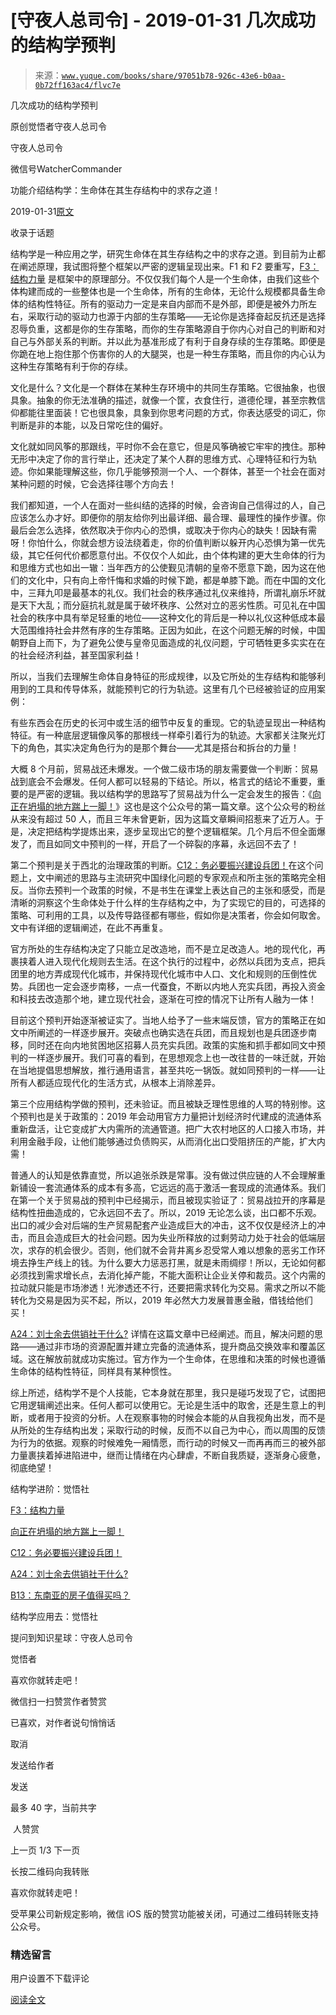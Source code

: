 # [守夜人总司令] - 2019-01-31 几次成功的结构学预判

> 来源：[`www.yuque.com/books/share/97051b78-926c-43e6-b0aa-0b72ff163ac4/flvc7e`](https://www.yuque.com/books/share/97051b78-926c-43e6-b0aa-0b72ff163ac4/flvc7e)



几次成功的结构学预判 

原创觉悟者守夜人总司令 

守夜人总司令 

微信号WatcherCommander 

功能介绍结构学：生命体在其生存结构中的求存之道！ 

2019-01-31[原文](https://mp.weixin.qq.com/s?__biz=MzAxNDk1NjI2Mw==&mid=2247484266&idx=1&sn=02ab915e029cbe24d91712f741b3f37c&chksm=9b8a20e2acfda9f4498a5c76204c101ab26e7311f2fb7d3043de108d4ff6e18d72a1c889a569&scene=27#wechat_redirect&cpage=409) 

收录于话题 

结构学是一种应用之学，研究生命体在其生存结构之中的求存之道。到目前为止都在阐述原理，我试图将整个框架以严密的逻辑呈现出来。F1 和 F2 要重写，[F3：结构力量](http://mp.weixin.qq.com/s?__biz=MzAxNDk1NjI2Mw==&mid=2247484256&idx=1&sn=f10d9c530bfd6ea08b25d4bec657c13a&chksm=9b8a20e8acfda9fee057f2df26790f905c898132cac91d833d14e636edb00c20514d63189a88&scene=21#wechat_redirect) 是框架中的原理部分。不仅仅我们每个人是一个生命体，由我们这些个体构建而成的一些整体也是一个生命体，所有的生命体，无论什么规模都具备生命体的结构性特征。所有的驱动力一定是来自内部而不是外部，即便是被外力所左右，采取行动的驱动力也源于内部的生存策略——无论你是选择奋起反抗还是选择忍辱负重，这都是你的生存策略，而你的生存策略源自于你内心对自己的判断和对自己与外部关系的判断。并以此为基准形成了有利于自身存续的生存策略。即便是你跪在地上抱住那个伤害你的人的大腿哭，也是一种生存策略，而且你的内心认为这种生存策略有利于你的存续。 

文化是什么？文化是一个群体在某种生存环境中的共同生存策略。它很抽象，也很具象。抽象的你无法准确的描述，就像一个筐，衣食住行，道德伦理，甚至宗教信仰都能往里面装！它也很具象，具象到你思考问题的方式，你表达感受的词汇，你判断是非的本能，以及日常吃住的偏好。 

文化就如同风筝的那跟线，平时你不会在意它，但是风筝确被它牢牢的拽住。那种无形中决定了你的言行举止，还决定了某个人群的思维方式、心理特征和行为轨迹。你如果能理解这些，你几乎能够预测一个人、一个群体，甚至一个社会在面对某种问题的时候，它会选择往哪个方向去！ 

我们都知道，一个人在面对一些纠结的选择的时候，会咨询自己信得过的人，自己应该怎么办才好。即便你的朋友给你列出最详细、最合理、最理性的操作步骤。你最后会怎么选择，依然取决于你内心的恐惧，或取决于你内心的缺失！因缺有需呀！你怕什么，你就会想方设法绕着走，你的价值判断以躲开内心恐惧为第一优先级，其它任何代价都愿意付出。不仅仅个人如此，由个体构建的更大生命体的行为和思维方式也如出一辙：当年西方的公使觐见清朝的皇帝不愿意下跪，因为这在他们的文化中，只有向上帝忏悔和求婚的时候下跪，都是单膝下跪。而在中国的文化中，三拜九叩是最基本的礼仪。我们社会的秩序通过礼仪来维持，所谓礼崩乐坏就是天下大乱；而分庭抗礼就是属于破坏秩序、公然对立的恶劣性质。可见礼在中国社会的秩序中具有举足轻重的地位——这种文化的背后是一种以礼仪这种低成本最大范围维持社会井然有序的生存策略。正因为如此，在这个问题无解的时候，中国朝野自上而下，为了避免公使与皇帝见面造成的礼仪问题，宁可牺牲更多实实在在的社会经济利益，甚至国家利益！ 

所以，当我们去理解生命体自身特征的形成规律，以及它所处的生存结构和能够利用到的工具和传导体系，就能预判它的行为轨迹。这里有几个已经被验证的应用案例： 

有些东西会在历史的长河中或生活的细节中反复的重现。它的轨迹呈现出一种结构特征。有一种底层逻辑像风筝的那根线一样牵引着行为的轨迹。大家都关注聚光灯下的角色，其实决定角色行为的是那个舞台——尤其是搭台和拆台的力量！ 

大概 8 个月前，贸易战还未爆发。一个做二级市场的朋友需要做一个判断：贸易战到底会不会爆发。任何人都可以轻易的下结论。所以，格言式的结论不重要，重要的是严密的逻辑。我以结构学的思路写了贸易战为什么一定会发生的报告：《[向正在坍塌的地方踹上一脚！](http://mp.weixin.qq.com/s?__biz=MzAxNDk1NjI2Mw==&mid=2247483789&idx=1&sn=5e44b7b524c3dc4bb7705f49ed0a44a3&chksm=9b8a2205acfdab139e4b1d44ef6702b09c9fbf79505340205d13fbdaa33207a997f54bee0e97&scene=21#wechat_redirect)》这也是这个公众号的第一篇文章。这个公众号的粉丝从来没有超过 50 人，而且三年未曾更新，因为这篇文章瞬间招惹来了近万人。于是，决定把结构学提炼出来，逐步呈现出它的整个逻辑框架。几个月后不但全面爆发了，而且如同文中预判的一样，开启了一个碎裂的序幕，永远回不去了！ 

第二个预判是关于西北的治理政策的判断。[C12：务必要振兴建设兵团！](http://mp.weixin.qq.com/s?__biz=MzAxNDk1NjI2Mw==&mid=2247484193&idx=1&sn=88c86597191d0c97a411f9ea6f7b7c5d&chksm=9b8a20a9acfda9bfae819e8e42531fe6d523dd244ef0fc0c0787ab812540108c181f7ec2ffa9&scene=21#wechat_redirect)在这个问题上，文中阐述的思路与主流研究中国绿化问题的专家观点和所主张的策略完全相反。当你去预判一个政策的时候，不是书生在课堂上表达自己的主张和感受，而是清晰的洞察这个生命体处于什么样的生存结构之中，为了实现它的目的，可选择的策略、可利用的工具，以及传导路径都有哪些，假如你是决策者，你会如何取舍。文中有详细的逻辑阐述，在此不再重复。 

官方所处的生存结构决定了只能立足改造地，而不是立足改造人。地的现代化，再裹挟着人进入现代化规则去生活。在这个执行的过程中，必然以兵团为支点，把兵团里的地方弄成现代化城市，并保持现代化城市中人口、文化和规则的压倒性优势。兵团也一定会逐步南移，一点一代蚕食，不断以内地人充实兵团，再投入资金和科技去改造那个地，建立现代社会，逐渐在可控的情况下让所有人融为一体！ 

目前这个预判开始逐渐被证实了。当地人给予了一些末端反馈，官方的策略正在如文中所阐述的一样逐步展开。突破点也确实选在兵团，而且规划也是兵团逐步南移，同时还在向内地贫困地区招募人员充实兵团。政策的实施和抓手都如同文中预判的一样逐步展开。我们可喜的看到，在思想观念上也一改往昔的一味迁就，开始在当地提倡思想解放，推行通用语言，甚至共吃一锅饭。就如同预判的一样——让所有人都适应现代化的生活方式，从根本上消除差异。 

第三个应用结构学做的预判，还未验证。而且被缺乏理性思维的人骂的特别惨。这个预判也是关于政策的：2019 年会动用官方力量把计划经济时代建成的流通体系重新盘活，让它变成扩大内需所的流通管道。把广大农村地区的人口接入市场，并利用金融手段，让他们能够通过负债购买，从而消化出口受阻挤压的产能，扩大内需！ 

普通人的认知是依靠直觉，所以追张杀跌是常事。没有做过供应链的人不会理解重新铺设一套流通体系的成本有多高，它远远的高于激活一套现成的流通体系。我们在第一个关于贸易战的预判中已经揭示，而且被现实验证了：贸易战拉开的序幕是结构性扭曲造成的，它永远回不去了。所以，2019 无论怎么谈，出口都不乐观。出口的减少会对后端的生产贸易配套产业造成巨大的冲击，这不仅仅是经济上的冲击，而且会造成巨大的社会问题。因为失业所释放的过剩劳动力处于社会的低端层次，求存的机会很少。否则，他们就不会背井离乡忍受常人难以想象的恶劣工作环境去挣生产线上的钱。为什么要大力惩恶打黑，就是未雨绸缪！所以，无论如何都必须找到需求增长点，去消化掉产能，不能大面积让企业关停和裁员。这个内需的拉动就只能是市场渗透！光渗透还不行，还要把需求转化为交易。需求之所以不能转化为交易是因为买不起，所以，2019 年必然大力发展普惠金融，借钱给他们买！ 

[A24：刘士余去供销社干什么?](http://mp.weixin.qq.com/s?__biz=MzAxNDk1NjI2Mw==&mid=2247484249&idx=1&sn=b8af24c3440b291292b1ed4eddfcfaec&chksm=9b8a20d1acfda9c79045cf72415a403a655fcbcc03483c9b2970fd289e28f7c18a998142039c&scene=21#wechat_redirect) 详情在这篇文章中已经阐述。而且，解决问题的思路——通过非市场的资源配置并建立完备的流通体系，提升商品交换效率和覆盖区域。这在解放前就成功实施过。官方作为一个生命体，在思维和决策的时候也遵循生命体的结构性特征，同样具有某种惯性。 

综上所述，结构学不是个人技能，它本身就在那里，我只是碰巧发现了它，试图把它用逻辑阐述出来。任何人都可以使用它。无论是生活中的取舍，还是生意上的判断，或者用于投资的分析。人在观察事物的时候会本能的从自我视角出发，而不是从所处的生存结构出发；采取行动的时候，反而不以自己为中心，而以周围的反馈为行为的依据。观察的时候难免一厢情愿，而行动的时候又一而再再而三的被外部力量裹挟着掉进陷进中，继而让情绪在内心肆虐，不断自我质疑，逐渐身心疲惫，彻底绝望！ 

结构学进阶：觉悟社 

[F3：结构力量](http://mp.weixin.qq.com/s?__biz=MzAxNDk1NjI2Mw==&mid=2247484256&idx=1&sn=f10d9c530bfd6ea08b25d4bec657c13a&chksm=9b8a20e8acfda9fee057f2df26790f905c898132cac91d833d14e636edb00c20514d63189a88&scene=21#wechat_redirect) 

[向正在坍塌的地方踹上一脚！](http://mp.weixin.qq.com/s?__biz=MzAxNDk1NjI2Mw==&mid=2247483789&idx=1&sn=5e44b7b524c3dc4bb7705f49ed0a44a3&chksm=9b8a2205acfdab139e4b1d44ef6702b09c9fbf79505340205d13fbdaa33207a997f54bee0e97&scene=21#wechat_redirect) 

[C12：务必要振兴建设兵团！](http://mp.weixin.qq.com/s?__biz=MzAxNDk1NjI2Mw==&mid=2247484193&idx=1&sn=88c86597191d0c97a411f9ea6f7b7c5d&chksm=9b8a20a9acfda9bfae819e8e42531fe6d523dd244ef0fc0c0787ab812540108c181f7ec2ffa9&scene=21#wechat_redirect) 

[A24：刘士余去供销社干什么?](http://mp.weixin.qq.com/s?__biz=MzAxNDk1NjI2Mw==&mid=2247484249&idx=1&sn=b8af24c3440b291292b1ed4eddfcfaec&chksm=9b8a20d1acfda9c79045cf72415a403a655fcbcc03483c9b2970fd289e28f7c18a998142039c&scene=21#wechat_redirect) 

[B13：东南亚的房子值得买吗？](http://mp.weixin.qq.com/s?__biz=MzAxNDk1NjI2Mw==&mid=2247484228&idx=1&sn=a37f7554d6ec95ed90a77f2592ca75b6&chksm=9b8a20ccacfda9daeff8dfa945f0da53e667fcdf563488a9fc3cc42da05e4c6c608eb7024881&scene=21#wechat_redirect) 

结构学应用去：觉悟社 

提问到知识星球：守夜人总司令  



觉悟者 

喜欢你就转走吧！ 

微信扫一扫赞赏作者赞赏 

已喜欢，对作者说句悄悄话 

取消 

发送给作者 

发送 

最多 40 字，当前共字 

 人赞赏 

上一页 1/3 下一页 

长按二维码向我转账 

喜欢你就转走吧！ 

受苹果公司新规定影响，微信 iOS 版的赞赏功能被关闭，可通过二维码转账支持公众号。 

### 精选留言 

用户设置不下载评论 

[阅读全文](https://t.zsxq.com/NNNvzVF)